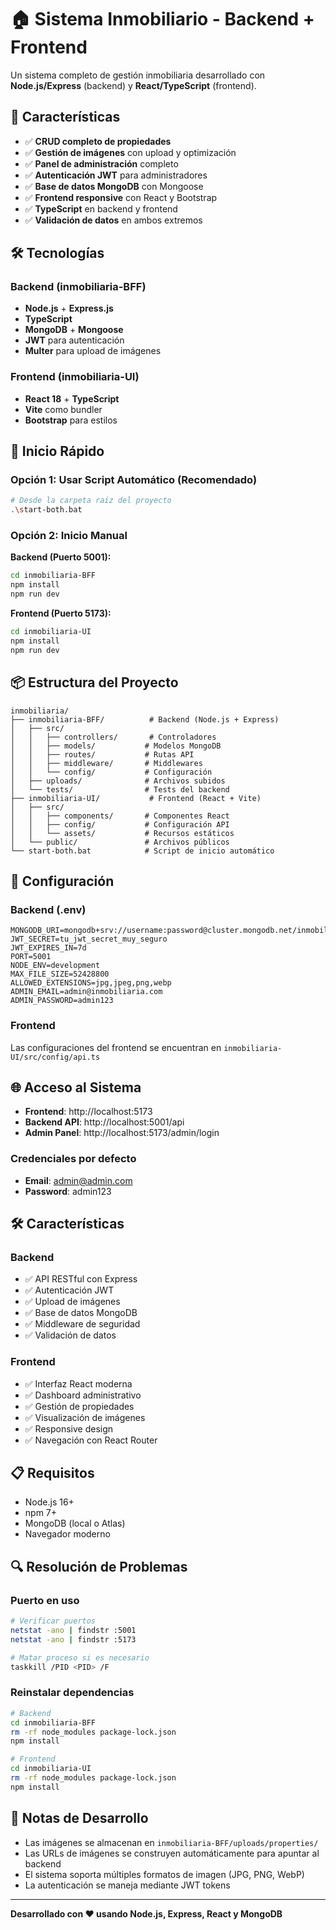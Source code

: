 # 🏠 Sistema Inmobiliario - Backend + Frontend

Un sistema completo de gestión inmobiliaria desarrollado con **Node.js/Express** (backend) y **React/TypeScript** (frontend).

## 🚀 Características

- ✅ **CRUD completo de propiedades**
- ✅ **Gestión de imágenes** con upload y optimización
- ✅ **Panel de administración** completo
- ✅ **Autenticación JWT** para administradores
- ✅ **Base de datos MongoDB** con Mongoose
- ✅ **Frontend responsive** con React y Bootstrap
- ✅ **TypeScript** en backend y frontend
- ✅ **Validación de datos** en ambos extremos

## 🛠️ Tecnologías

### Backend (inmobiliaria-BFF)
- **Node.js** + **Express.js**
- **TypeScript**
- **MongoDB** + **Mongoose**
- **JWT** para autenticación
- **Multer** para upload de imágenes

### Frontend (inmobiliaria-UI)
- **React 18** + **TypeScript**
- **Vite** como bundler
- **Bootstrap** para estilos

## 🚀 Inicio Rápido

### Opción 1: Usar Script Automático (Recomendado)

```bash
# Desde la carpeta raíz del proyecto
.\start-both.bat
```

### Opción 2: Inicio Manual

**Backend (Puerto 5001):**

```bash
cd inmobiliaria-BFF
npm install
npm run dev
```

**Frontend (Puerto 5173):**

```bash
cd inmobiliaria-UI
npm install
npm run dev
```

## 📦 Estructura del Proyecto

```
inmobiliaria/
├── inmobiliaria-BFF/          # Backend (Node.js + Express)
│   ├── src/
│   │   ├── controllers/       # Controladores
│   │   ├── models/           # Modelos MongoDB
│   │   ├── routes/           # Rutas API
│   │   ├── middleware/       # Middlewares
│   │   └── config/           # Configuración
│   ├── uploads/              # Archivos subidos
│   └── tests/                # Tests del backend
├── inmobiliaria-UI/           # Frontend (React + Vite)
│   ├── src/
│   │   ├── components/       # Componentes React
│   │   ├── config/           # Configuración API
│   │   └── assets/           # Recursos estáticos
│   └── public/               # Archivos públicos
└── start-both.bat            # Script de inicio automático
```

## 🔧 Configuración

### Backend (.env)

```env
MONGODB_URI=mongodb+srv://username:password@cluster.mongodb.net/inmobiliaria
JWT_SECRET=tu_jwt_secret_muy_seguro
JWT_EXPIRES_IN=7d
PORT=5001
NODE_ENV=development
MAX_FILE_SIZE=52428800
ALLOWED_EXTENSIONS=jpg,jpeg,png,webp
ADMIN_EMAIL=admin@inmobiliaria.com
ADMIN_PASSWORD=admin123
```

### Frontend

Las configuraciones del frontend se encuentran en `inmobiliaria-UI/src/config/api.ts`

## 🌐 Acceso al Sistema

- **Frontend**: http://localhost:5173
- **Backend API**: http://localhost:5001/api
- **Admin Panel**: http://localhost:5173/admin/login

### Credenciales por defecto

- **Email**: admin@admin.com
- **Password**: admin123

## 🛠️ Características

### Backend

- ✅ API RESTful con Express
- ✅ Autenticación JWT
- ✅ Upload de imágenes
- ✅ Base de datos MongoDB
- ✅ Middleware de seguridad
- ✅ Validación de datos

### Frontend

- ✅ Interfaz React moderna
- ✅ Dashboard administrativo
- ✅ Gestión de propiedades
- ✅ Visualización de imágenes
- ✅ Responsive design
- ✅ Navegación con React Router

## 📋 Requisitos

- Node.js 16+
- npm 7+
- MongoDB (local o Atlas)
- Navegador moderno

## 🔍 Resolución de Problemas

### Puerto en uso

```bash
# Verificar puertos
netstat -ano | findstr :5001
netstat -ano | findstr :5173

# Matar proceso si es necesario
taskkill /PID <PID> /F
```

### Reinstalar dependencias

```bash
# Backend
cd inmobiliaria-BFF
rm -rf node_modules package-lock.json
npm install

# Frontend
cd inmobiliaria-UI
rm -rf node_modules package-lock.json
npm install
```

## 📝 Notas de Desarrollo

- Las imágenes se almacenan en `inmobiliaria-BFF/uploads/properties/`
- Las URLs de imágenes se construyen automáticamente para apuntar al backend
- El sistema soporta múltiples formatos de imagen (JPG, PNG, WebP)
- La autenticación se maneja mediante JWT tokens

---

**Desarrollado con ❤️ usando Node.js, Express, React y MongoDB**
